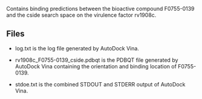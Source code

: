 Contains binding predictions between the bioactive compound F0755-0139 and the cside search space on the virulence factor rv1908c.

## Files

- log.txt is the log file generated by AutoDock Vina.

- rv1908c_F0755-0139_cside.pdbqt is the PDBQT file generated by AutoDock Vina containing the orientation and binding location of F0755-0139.

- stdoe.txt is the combined STDOUT and STDERR output of AutoDock Vina.


